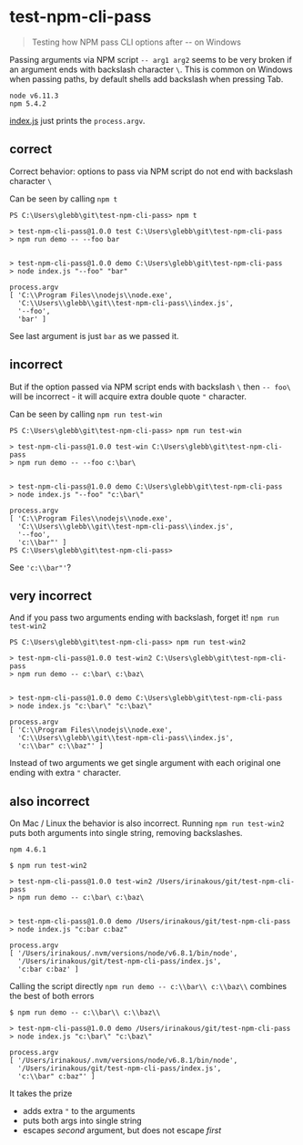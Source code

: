 # test-npm-cli-pass

> Testing how NPM pass CLI options after -- on Windows

Passing arguments via NPM script `-- arg1 arg2` seems to be very broken if an argument
ends with backslash character `\`. This is common on Windows when passing paths, by default
shells add backslash when pressing Tab.

```
node v6.11.3
npm 5.4.2
```

[index.js](index.js) just prints the `process.argv`.

## correct

Correct behavior: options to pass via NPM script do not end with backslash character `\`

Can be seen by calling `npm t`

```
PS C:\Users\glebb\git\test-npm-cli-pass> npm t

> test-npm-cli-pass@1.0.0 test C:\Users\glebb\git\test-npm-cli-pass
> npm run demo -- --foo bar


> test-npm-cli-pass@1.0.0 demo C:\Users\glebb\git\test-npm-cli-pass
> node index.js "--foo" "bar"

process.argv
[ 'C:\\Program Files\\nodejs\\node.exe',
  'C:\\Users\\glebb\\git\\test-npm-cli-pass\\index.js',
  '--foo',
  'bar' ]
```

See last argument is just `bar` as we passed it.

## incorrect

But if the option passed via NPM script ends with backslash `\` then `-- foo\` will be incorrect - it
will acquire extra double quote `"` character.

Can be seen by calling `npm run test-win`

```
PS C:\Users\glebb\git\test-npm-cli-pass> npm run test-win

> test-npm-cli-pass@1.0.0 test-win C:\Users\glebb\git\test-npm-cli-pass
> npm run demo -- --foo c:\bar\


> test-npm-cli-pass@1.0.0 demo C:\Users\glebb\git\test-npm-cli-pass
> node index.js "--foo" "c:\bar\"

process.argv
[ 'C:\\Program Files\\nodejs\\node.exe',
  'C:\\Users\\glebb\\git\\test-npm-cli-pass\\index.js',
  '--foo',
  'c:\\bar"' ]
PS C:\Users\glebb\git\test-npm-cli-pass>
```

See `'c:\\bar"'`?

## very incorrect

And if you pass two arguments ending with backslash, forget it! `npm run test-win2`

```
PS C:\Users\glebb\git\test-npm-cli-pass> npm run test-win2

> test-npm-cli-pass@1.0.0 test-win2 C:\Users\glebb\git\test-npm-cli-pass
> npm run demo -- c:\bar\ c:\baz\


> test-npm-cli-pass@1.0.0 demo C:\Users\glebb\git\test-npm-cli-pass
> node index.js "c:\bar\" "c:\baz\"

process.argv
[ 'C:\\Program Files\\nodejs\\node.exe',
  'C:\\Users\\glebb\\git\\test-npm-cli-pass\\index.js',
  'c:\\bar" c:\\baz"' ]
```

Instead of two arguments we get single argument with each original one ending with extra `"` character.

## also incorrect

On Mac / Linux the behavior is also incorrect. Running `npm run test-win2` puts
both arguments into single string, removing backslashes.

```
npm 4.6.1
```

```
$ npm run test-win2

> test-npm-cli-pass@1.0.0 test-win2 /Users/irinakous/git/test-npm-cli-pass
> npm run demo -- c:\bar\ c:\baz\


> test-npm-cli-pass@1.0.0 demo /Users/irinakous/git/test-npm-cli-pass
> node index.js "c:bar c:baz"

process.argv
[ '/Users/irinakous/.nvm/versions/node/v6.8.1/bin/node',
  '/Users/irinakous/git/test-npm-cli-pass/index.js',
  'c:bar c:baz' ]
```

Calling the script directly `npm run demo -- c:\\bar\\ c:\\baz\\` combines the best of both
errors

```
$ npm run demo -- c:\\bar\\ c:\\baz\\

> test-npm-cli-pass@1.0.0 demo /Users/irinakous/git/test-npm-cli-pass
> node index.js "c:\bar\" "c:\baz\"

process.argv
[ '/Users/irinakous/.nvm/versions/node/v6.8.1/bin/node',
  '/Users/irinakous/git/test-npm-cli-pass/index.js',
  'c:\\bar" c:baz"' ]
```

It takes the prize

* adds extra `"` to the arguments
* puts both args into single string
* escapes *second* argument, but does not escape *first*

